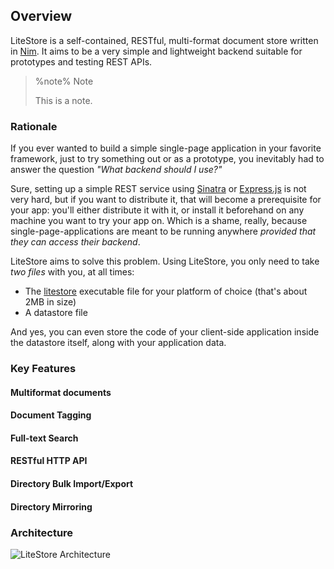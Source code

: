 ## Overview

LiteStore is a self-contained, RESTful, multi-format document store written in [Nim](http://www.nim-lang.org). It aims to be a very simple and lightweight backend suitable for prototypes and testing REST APIs.

> %note%
> Note
> 
> This is a note.

### Rationale 

If you ever wanted to build a simple single-page application in your favorite framework, just to try something out or as a prototype, you inevitably had to answer the question _"What backend should I use?"_

Sure, setting up a simple REST service using [Sinatra](http://www.sinatrarb.com) or [Express.js](http://expressjs.com) is not very hard, but if you want to distribute it, that will become a prerequisite for your app: you'll either distribute it with it, or install it beforehand on any machine you want to try your app on. Which is a shame, really, because single-page-applications are meant to be running anywhere _provided that they can access their backend_.

LiteStore aims to solve this problem. Using LiteStore, you only need to take _two files_ with you, at all times:

* The [litestore](class:cmd) executable file for your platform of choice (that's about 2MB in size)
* A datastore file

And yes, you can even store the code of your client-side application inside the datastore itself, along with your application data.

### Key Features

#### Multiformat documents

#### Document Tagging

#### Full-text Search

#### RESTful HTTP API

#### Directory Bulk Import/Export

#### Directory Mirroring

### Architecture

![LiteStore Architecture](images/litestore_arch.png)